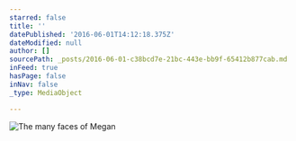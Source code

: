 ```yaml
---
starred: false
title: ''
datePublished: '2016-06-01T14:12:18.375Z'
dateModified: null
author: []
sourcePath: _posts/2016-06-01-c38bcd7e-21bc-443e-bb9f-65412b877cab.md
inFeed: true
hasPage: false
inNav: false
_type: MediaObject

---
```

![The many faces of Megan](https://the-grid-user-content.s3-us-west-2.amazonaws.com/dad6a934-6ac3-4f1c-930e-3543dfbfed79.jpg)